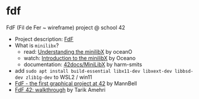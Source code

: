 # fdf
FdF (Fil de Fer ~ wireframe) project @ school 42

- Project description: [FdF](.test/FdF.pdf)
- What is `minilibx`?
  - read: [Understanding the minilibX](https://medium.com/@jalal92/understanding-the-minilibx-a-practical-dive-into-x-window-programming-api-in-c-cb8a6f72bec3) by oceanO
  - watch: [Introduction to the minilibX](https://www.youtube.com/watch?v=bYS93r6U0zg) by Oceano
  - documentation: [42docs/MiniLibX](https://harm-smits.github.io/42docs/libs/minilibx) by harm-smits
- add `sudo apt install build-essential libx11-dev libxext-dev libbsd-dev zlib1g-dev` to WSL2 / win11
- [FdF - the first graphical project at 42](https://m4nnb3ll.medium.com/fil-de-fer-fdf-the-first-graphical-project-at-42-the-network-5cce69203448) by MannBell
- [FdF 42: walkthrough](https://medium.com/@amehri_tarik/fdf-42-a-detailed-walkthrough-7184cca317fc) by Tarik Amehri
